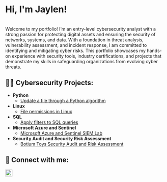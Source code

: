 <h1>Hi, I'm Jaylen!</h1>
<br/>Welcome to my portfolio! I’m an entry-level cybersecurity analyst with a strong passion for protecting digital assets and ensuring the security of networks, systems, and data. With a foundation in threat analysis, vulnerability assessment, and incident response, I am committed to identifying and mitigating cyber risks. This portfolio showcases my hands-on experience with security tools, industry certifications, and projects that demonstrate my skills in safeguarding organizations from evolving cyber threats.<br>
<h2>👨‍💻 Cybersecurity Projects:</h2>

- <b>Python</b>
  - [Update a file through a Python algorithm](https://github.com/jaylenfalcon/ActiveDirectoryLab/tree/main)
- <b>Linux</b>
  - [File permissions in Linux](https://github.com/jaylenfalcon/FilePermissionLinux)
- <b>SQL</b>
  - [Apply filters to SQL queries](https://github.com/jaylenfalcon/ApplyFiltersToSQL)
- <b>Microsoft Azure and Sentinel</b>
  - [Microsoft Azure and Sentinel SIEM Lab](https://github.com/jaylenfalcon/AzureSIEMLab)
- <b>Security Audit and Security Risk Assessment</b>
  - [Botium Toys Security Audit and Risk Assessment](https://github.com/jaylenfalcon/SecurityRiskAssessment)

<h2> 🤳 Connect with me:</h2>

[<img align="left" alt="JoshMadakor | LinkedIn" width="22px" src="https://cdn.jsdelivr.net/npm/simple-icons@v3/icons/linkedin.svg" />][linkedin]

[linkedin]: https://linkedin.com/in/jaylenfalcon

<!--
**joshmadakor1/joshmadakor1** is a ✨ _special_ ✨ repository because its `README.md` (this file) appears on your GitHub profile.

Here are some ideas to get you started:

- 🔭 I’m currently working on ...
- 🌱 I’m currently learning ...
- 👯 I’m looking to collaborate on ...
- 🤔 I’m looking for help with ...
- 💬 Ask me about ...
- 📫 How to reach me: ...
- 😄 Pronouns: ...
- ⚡ Fun fact: ...
-->
